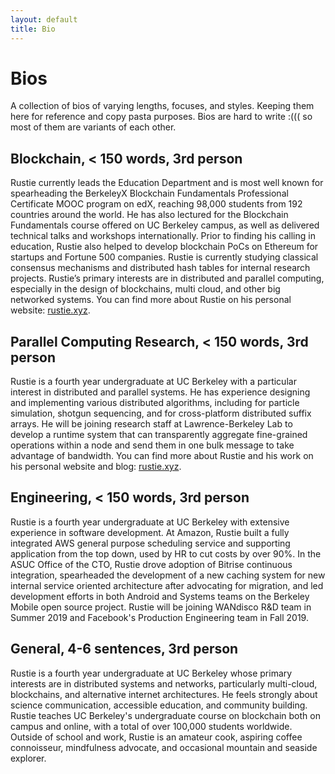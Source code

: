 ```yaml
---
layout: default
title: Bio
---
```


# Bios

A collection of bios of varying lengths, focuses, and styles. Keeping them here for reference and copy pasta purposes. Bios are hard to write :((( so most of them are variants of each other.

## Blockchain, < 150 words, 3rd person

Rustie currently leads the Education Department and is most well known for spearheading the BerkeleyX Blockchain Fundamentals Professional Certificate MOOC program on edX, reaching 98,000 students from 192 countries around the world. He has also lectured for the Blockchain Fundamentals course offered on UC Berkeley campus, as well as delivered technical talks and workshops internationally. Prior to finding his calling in education, Rustie also helped to develop blockchain PoCs on Ethereum for startups and Fortune 500 companies. Rustie is currently studying classical consensus mechanisms and distributed hash tables for internal research projects. Rustie’s primary interests are in distributed and parallel computing, especially in the design of blockchains, multi cloud, and other big networked systems. You can find more about Rustie on his personal website: [rustie.xyz](https://rustie.xyz).

## Parallel Computing Research, < 150 words, 3rd person

Rustie is a fourth year undergraduate at UC Berkeley with a particular interest in distributed and parallel systems. He has experience designing and implementing various distributed algorithms, including for particle simulation, shotgun sequencing, and for cross-platform distributed suffix arrays. He will be joining research staff at Lawrence-Berkeley Lab to develop a runtime system that can transparently aggregate fine-grained operations within a node and send them in one bulk message to take advantage of bandwidth. You can find more about Rustie and his work on his personal website and blog: [rustie.xyz](https://rustie.xyz).

## Engineering, < 150 words, 3rd person

Rustie is a fourth year undergraduate at UC Berkeley with extensive experience in software development. At Amazon, Rustie built a fully integrated AWS general purpose scheduling service and supporting application from the top down, used by HR to cut costs by over 90%. In the ASUC Office of the CTO, Rustie drove adoption of Bitrise continuous integration, spearheaded the development of a new caching system for new internal service oriented architecture after advocating for migration, and led development efforts in both Android and Systems teams on the Berkeley Mobile open source project. Rustie will be joining WANdisco R&D team in Summer 2019 and Facebook's Production Engineering team in Fall 2019.

## General, 4-6 sentences, 3rd person

Rustie is a fourth year undergraduate at UC Berkeley whose primary interests are in distributed systems and networks, particularly multi-cloud, blockchains, and alternative internet architectures. He feels strongly about science communication, accessible education, and community building. Rustie teaches UC Berkeley's undergraduate course on blockchain both on campus and online, with a total of over 100,000 students worldwide. Outside of school and work, Rustie is an amateur cook, aspiring coffee connoisseur, mindfulness advocate, and occasional mountain and seaside explorer.

<!-- ## Blockchain, < 150 words, 1st person

I’m currently the Head of Education alongside the wonderful Gillian Chu. In my previous life, I was most widely known for leading the Blockchain Fundamentals edX initiative. I have also spoken as a guest lecturer for the Blockchain Fundamentals DeCal on UC Berkeley campus a number of times, as well as led talks and workshops internationally on various technical blockchain topics. Before joining Education, I dabbled in multiple externally facing consulting and R&D projects. My primary interests are in distributed and parallel computing, systems design, and science communication. Outside of B@B, you can find me at any of the various cafes around Berkeley enjoying a pour over coffee and dreaming about blockchains, multicloud, and other big networked systems. You can find more about me on my personal website: [rustie.xyz](https://rustie.xyz). -->